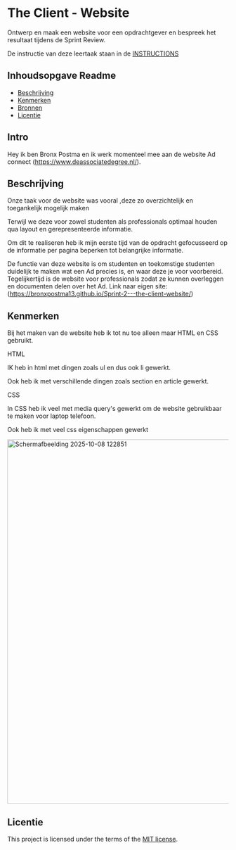 # The Client - Website

Ontwerp en maak een website voor een opdrachtgever en bespreek het resultaat tijdens de Sprint Review.

De instructie van deze leertaak staan in de [INSTRUCTIONS](https://github.com/fdnd-task/the-client-website/blob/main/docs/INSTRUCTIONS.md)



## Inhoudsopgave Readme

  * [Beschrijving](#beschrijving)
  * [Kenmerken](#kenmerken)
  * [Bronnen](#bronnen)
  * [Licentie](#licentie)
## Intro
Hey ik ben Bronx Postma en ik werk momenteel mee aan de website Ad connect (https://www.deassociatedegree.nl/). 
## Beschrijving
Onze taak voor de website was vooral ,deze zo overzichtelijk en toegankelijk mogelijk maken  

Terwijl we deze voor zowel studenten als professionals optimaal houden qua layout en gerepresenteerde informatie. 

Om dit te realiseren heb ik mijn eerste tijd van de opdracht gefocusseerd op de informatie per pagina beperken tot belangrijke informatie.  

De functie van deze website is om studenten en toekomstige studenten duidelijk te maken wat een Ad precies is, en waar deze je voor voorbereid. Tegelijkertijd is de website voor professionals zodat ze kunnen overleggen en documenten delen over het Ad. 
Link naar eigen site: (https://bronxpostma13.github.io/Sprint-2---the-client-website/)

## Kenmerken
Bij het maken van de website heb ik tot nu toe alleen maar HTML en CSS gebruikt.  

HTML 

IK heb in html met dingen zoals ul en dus ook li gewerkt. 

Ook heb ik met verschillende dingen zoals section en article gewerkt. 

CSS 

In CSS heb ik veel met media query's gewerkt om de website gebruikbaar te maken voor laptop telefoon. 

Ook heb ik met veel css eigenschappen gewerkt 

<img width="1169" height="828" alt="Schermafbeelding 2025-10-08 122851" src="https://github.com/user-attachments/assets/d9fc92d5-2c39-4282-a426-eec3c2d27933" />


## Licentie

This project is licensed under the terms of the [MIT license](./LICENSE).
